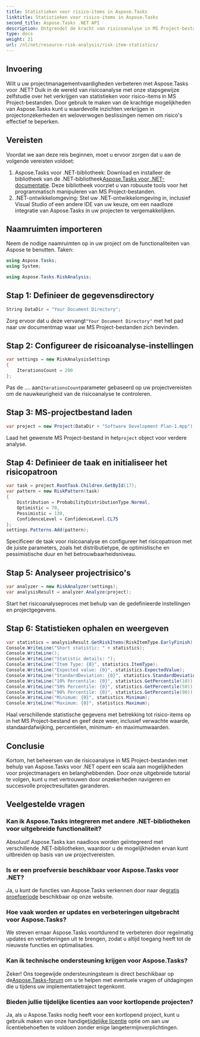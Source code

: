 ```yaml
---
title: Statistieken voor risico-items in Aspose.Tasks
linktitle: Statistieken voor risico-items in Aspose.Tasks
second_title: Aspose.Tasks .NET API
description: Ontgrendel de kracht van risicoanalyse in MS Project-bestanden met Aspose.Tasks voor .NET. Krijg inzichten, verminder onzekerheden en zorg moeiteloos voor projectsucces.
type: docs
weight: 21
url: /nl/net/resource-risk-analysis/risk-item-statistics/
---
```

## Invoering
Wilt u uw projectmanagementvaardigheden verbeteren met Aspose.Tasks voor .NET? Duik in de wereld van risicoanalyse met onze stapsgewijze zelfstudie over het verkrijgen van statistieken voor risico-items in MS Project-bestanden. Door gebruik te maken van de krachtige mogelijkheden van Aspose.Tasks kunt u waardevolle inzichten verkrijgen in projectonzekerheden en weloverwogen beslissingen nemen om risico's effectief te beperken.
## Vereisten
Voordat we aan deze reis beginnen, moet u ervoor zorgen dat u aan de volgende vereisten voldoet:
1.  Aspose.Tasks voor .NET-bibliotheek: Download en installeer de bibliotheek van de .NET-bibliotheek[Aspose.Tasks voor .NET-documentatie](https://reference.aspose.com/tasks/net/). Deze bibliotheek voorziet u van robuuste tools voor het programmatisch manipuleren van MS Project-bestanden.
2. .NET-ontwikkelomgeving: Stel uw .NET-ontwikkelomgeving in, inclusief Visual Studio of een andere IDE van uw keuze, om een naadloze integratie van Aspose.Tasks in uw projecten te vergemakkelijken.

## Naamruimten importeren
Neem de nodige naamruimten op in uw project om de functionaliteiten van Aspose te benutten. Taken:
```csharp
using Aspose.Tasks;
using System;

using Aspose.Tasks.RiskAnalysis;
```

## Stap 1: Definieer de gegevensdirectory
```csharp
String DataDir = "Your Document Directory";
```
 Zorg ervoor dat u deze vervangt`"Your Document Directory"` met het pad naar uw documentmap waar uw MS Project-bestanden zich bevinden.
## Stap 2: Configureer de risicoanalyse-instellingen
```csharp
var settings = new RiskAnalysisSettings
{
    IterationsCount = 200
};
```
 Pas de .... aan`IterationsCount`parameter gebaseerd op uw projectvereisten om de nauwkeurigheid van de risicoanalyse te controleren.
## Stap 3: MS-projectbestand laden
```csharp
var project = new Project(DataDir + "Software Development Plan-1.mpp");
```
 Laad het gewenste MS Project-bestand in het`project` object voor verdere analyse.
## Stap 4: Definieer de taak en initialiseer het risicopatroon
```csharp
var task = project.RootTask.Children.GetById(17);
var pattern = new RiskPattern(task)
{
    Distribution = ProbabilityDistributionType.Normal,
    Optimistic = 70,
    Pessimistic = 130,
    ConfidenceLevel = ConfidenceLevel.CL75
};
settings.Patterns.Add(pattern);
```
Specificeer de taak voor risicoanalyse en configureer het risicopatroon met de juiste parameters, zoals het distributietype, de optimistische en pessimistische duur en het betrouwbaarheidsniveau.
## Stap 5: Analyseer projectrisico's
```csharp
var analyzer = new RiskAnalyzer(settings);
var analysisResult = analyzer.Analyze(project);
```
Start het risicoanalyseproces met behulp van de gedefinieerde instellingen en projectgegevens.
## Stap 6: Statistieken ophalen en weergeven
```csharp
var statistics = analysisResult.GetRiskItems(RiskItemType.EarlyFinish).Get(project.RootTask);
Console.WriteLine("Short statistic: " + statistics);
Console.WriteLine();
Console.WriteLine("Statistic details: ");
Console.WriteLine("Item Type: {0}", statistics.ItemType);
Console.WriteLine("Expected value: {0}", statistics.ExpectedValue);
Console.WriteLine("StandardDeviation: {0}", statistics.StandardDeviation);
Console.WriteLine("10% Percentile: {0}", statistics.GetPercentile(10));
Console.WriteLine("50% Percentile: {0}", statistics.GetPercentile(50));
Console.WriteLine("90% Percentile: {0}", statistics.GetPercentile(90));
Console.WriteLine("Minimum: {0}", statistics.Minimum);
Console.WriteLine("Maximum: {0}", statistics.Maximum);
```
Haal verschillende statistische gegevens met betrekking tot risico-items op in het MS Project-bestand en geef deze weer, inclusief verwachte waarde, standaardafwijking, percentielen, minimum- en maximumwaarden.

## Conclusie
Kortom, het beheersen van de risicoanalyse in MS Project-bestanden met behulp van Aspose.Tasks voor .NET opent een scala aan mogelijkheden voor projectmanagers en belanghebbenden. Door onze uitgebreide tutorial te volgen, kunt u met vertrouwen door onzekerheden navigeren en succesvolle projectresultaten garanderen.
## Veelgestelde vragen
### Kan ik Aspose.Tasks integreren met andere .NET-bibliotheken voor uitgebreide functionaliteit?
Absoluut! Aspose.Tasks kan naadloos worden geïntegreerd met verschillende .NET-bibliotheken, waardoor u de mogelijkheden ervan kunt uitbreiden op basis van uw projectvereisten.
### Is er een proefversie beschikbaar voor Aspose.Tasks voor .NET?
 Ja, u kunt de functies van Aspose.Tasks verkennen door naar de[gratis proefperiode](https://releases.aspose.com/) beschikbaar op onze website.
### Hoe vaak worden er updates en verbeteringen uitgebracht voor Aspose.Tasks?
We streven ernaar Aspose.Tasks voortdurend te verbeteren door regelmatig updates en verbeteringen uit te brengen, zodat u altijd toegang heeft tot de nieuwste functies en optimalisaties.
### Kan ik technische ondersteuning krijgen voor Aspose.Tasks?
Zeker! Ons toegewijde ondersteuningsteam is direct beschikbaar op de[Aspose.Tasks-forum](https://forum.aspose.com/c/tasks/15) om u te helpen met eventuele vragen of uitdagingen die u tijdens uw implementatietraject tegenkomt.
### Bieden jullie tijdelijke licenties aan voor kortlopende projecten?
 Ja, als u Aspose.Tasks nodig heeft voor een kortlopend project, kunt u gebruik maken van onze handige[tijdelijke licentie](https://purchase.aspose.com/temporary-license/) optie om aan uw licentiebehoeften te voldoen zonder enige langetermijnverplichtingen.